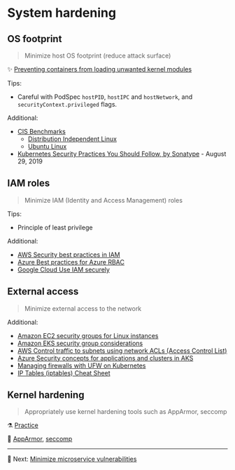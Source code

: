 # System hardening

## OS footprint

> Minimize host OS footprint (reduce attack surface) 

✨ [Preventing containers from loading unwanted kernel modules](https://kubernetes.io/docs/tasks/administer-cluster/securing-a-cluster/#preventing-containers-from-loading-unwanted-kernel-modules)

Tips:

* Careful with PodSpec `hostPID`, `hostIPC` and `hostNetwork`, and `securityContext.privileged` flags.

Additional:

* [CIS Benchmarks](https://www.cisecurity.org/benchmark)
  * [Distribution Independent Linux](https://www.cisecurity.org/benchmark/distribution_independent_linux/)
  * [Ubuntu Linux](https://www.cisecurity.org/benchmark/ubuntu_linux)
* [Kubernetes Security Practices You Should Follow, by Sonatype](https://blog.sonatype.com/kubesecops-kubernetes-security-practices-you-should-follow) - August 29, 2019

## IAM roles

> Minimize IAM (Identity and Access Management) roles

Tips:

* Principle of least privilege

Additional:

* [AWS Security best practices in IAM](https://docs.aws.amazon.com/IAM/latest/UserGuide/best-practices.html)
* [Azure Best practices for Azure RBAC](https://learn.microsoft.com/en-us/azure/role-based-access-control/best-practices)
* [Google Cloud Use IAM securely](https://cloud.google.com/iam/docs/using-iam-securely)

## External access

> Minimize external access to the network

Additional:

* [Amazon EC2 security groups for Linux instances](https://docs.aws.amazon.com/AWSEC2/latest/UserGuide/ec2-security-groups.html)
* [Amazon EKS security group considerations](https://docs.aws.amazon.com/eks/latest/userguide/sec-group-reqs.html)
* [AWS Control traffic to subnets using network ACLs (Access Control List)](https://docs.aws.amazon.com/vpc/latest/userguide/vpc-network-acls.html)
* [Azure Security concepts for applications and clusters in AKS](https://learn.microsoft.com/en-us/azure/aks/concepts-security)
* [Managing firewalls with UFW on Kubernetes](https://community.replicated.com/t/managing-firewalls-with-ufw-on-kubernetes/230)
* [IP Tables (iptables) Cheat Sheet](https://gist.github.com/davydany/0ad377f6de3c70056d2bd0f1549e1017)

## Kernel hardening

> Appropriately use kernel hardening tools such as AppArmor, seccomp  

⚗️ [Practice](practice/3.4-kernel-hardening.md)

🚀 [AppArmor](tools/apparmor.md), [seccomp](tools/seccomp.md)

---

🧵 Next: [Minimize microservice vulnerabilities](4-minimize-microservice-vulnerabilities.md)
